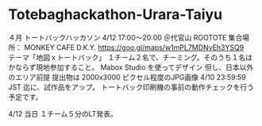 # Totebaghackathon-Urara-Taiyu

４月 トートバックハッカソン 4/12 17:00〜20:00 ＠代官山 ROOTOTE 
集合場所： MONKEY CAFE D.K.Y. https://goo.gl/maps/w1mPL7MDNvEh3YSQ9  
テーマ「地図ｘトートバック」 １チーム２名で、チーミング。そのうち１名はかならず現地参加すること。 
Mabox Studio を使ってデザイン 但し、日本以外のエリア前提 提出物は 2000x3000 ピクセル程度のJPG画像 4/10 23:59:59 JST 迄に、試作品をアップ。
トートバック印刷機の事前の動作チェックを行う予定です。 

4/12 当日 １チーム５分のLT発表。
